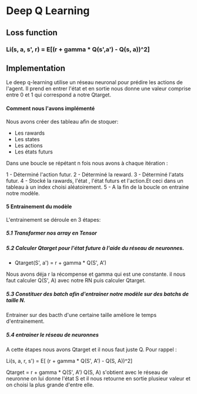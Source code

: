# Deep Q Learning

## Loss function

### Li(s, a, s', r) = E[(r + gamma * Q(s',a') - Q(s, a))^2]

## Implementation

Le deep q-learning utilise un réseau neuronal pour prédire les actions de l'agent. Il prend en entrer 
l'état  et en sortie nous donne une valeur comprise entre 0 et 1 qui correspond a notre Qtarget.

#### Comment nous l'avons implémenté

Nous avons créer des tableau afin de stoquer:

- Les rawards
- Les states
- Les actions
- Les états futurs

Dans une boucle se répétant n fois nous avons à chaque itération :

1 - Déterminé l'action futur.
2 - Déterminé la reward. 
3 - Déterminé l'atats futur.
4 - Stocké la rawards, l'état , l'état futurs et l'action.Et ceci dans un tableau à un index choisi aléatoirement.
5 - A la fin de la boucle on entraine notre modèle.

#### 5 Entrainement du modèle

L'entrainement se déroule en 3 étapes:

##### 5.1 Transformer nos array en Tensor
##### 5.2 Calculer Qtarget pour l'état future à l'aide du réseau de neuronnes.
 
 * Qtarget(S', a') = r + gamma * Q(S', A')
 
 Nous avons déja  r la récompense et gamma qui est une constante. il nous faut calculer Q(S', A) avec notre RN puis calculer 
 Qtarget. 
 
##### 5.3 Constituer des batch afin d'entrainer notre modèle sur des batchs de taille N.

Entrainer sur des bacth d'une certaine taille amèliore le temps d'entrainement.

##### 5.4 entrainer le réseau de neuronnes

A cette étapes nous avons Qtarget et il nous faut juste Q. Pour rappel :

Li(s, a, r, s') = E[ (r + gamma * Q(S', A') - Q(S, A))^2]

Qtarget = r + gamma * Q(S', A')
Q(S, A) s'obtient avec le réseau de neuronne on lui donne l'état S et il nous retourne en sortie plusieur valeur et on choisi
la plus grande d'entre elle.

